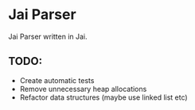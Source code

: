 # Jai Parser
Jai Parser written in Jai. 

## TODO:
- Create automatic tests
- Remove unnecessary heap allocations
- Refactor data structures (maybe use linked list etc)
